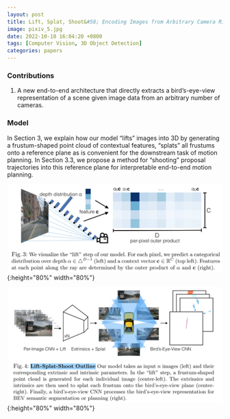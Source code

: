 ```yaml
---
layout: post
title: Lift, Splat, Shoot&#58; Encoding Images from Arbitrary Camera Rigs by Implicitly Unprojecting to 3D
image: pixiv_5.jpg
date: 2022-10-10 16:04:20 +0800
tags: [Computer Vision, 3D Object Detection]
categories: papers
---
```




### Contributions
1. A new end-to-end architecture that directly extracts a bird’s-eye-view representation of a scene given image data from an arbitrary number of cameras.

### Model
In Section 3, we explain how our model “lifts” images into 3D by generating a frustum-shaped point cloud of contextual features, “splats” all frustums onto a reference plane as is convenient for the downstream task of motion planning. In Section 3.3, we propose a method for “shooting” proposal trajectories into this reference plane for interpretable end-to-end motion planning.

<!-- <div align=center><img src=https://github.com/Zanue/Zanue.github.io/raw/main/images/lift.jpg width=80% /></div> -->
![](https://github.com/Zanue/Zanue.github.io/raw/main/images/lift.jpg){:height="80%" width="80%"}


<!-- <div align=center><img src=https://github.com/Zanue/Zanue.github.io/raw/main/images/lift-splat-shoot.jpg width=80% /></div> -->
![](https://github.com/Zanue/Zanue.github.io/raw/main/images/lift-splat-shoot.jpg){:height="80%" width="80%"}

